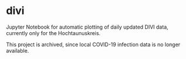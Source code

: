 # divi

Jupyter Notebook for automatic plotting of daily updated DIVI data, currently only for the Hochtaunuskreis. 

This project is archived, since local COVID-19 infection data is no longer available.

